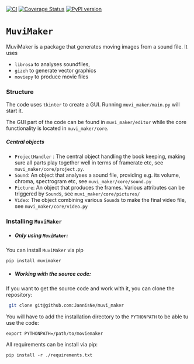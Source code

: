 [![CI](https://github.com/JannisNe/muvi_maker/actions/workflows/continuous_integration.yml/badge.svg)](https://github.com/JannisNe/muvi_maker/actions/workflows/continuous_integration.yml)
[![Coverage Status](https://coveralls.io/repos/github/JannisNe/muvi_maker/badge.svg?branch=master)](https://coveralls.io/github/JannisNe/muvi_maker?branch=master)
[![PyPI version](https://badge.fury.io/py/muvimaker.svg)](https://badge.fury.io/py/muvimaker)

# `MuviMaker`
MuviMaker is a package that generates moving images from a sound file.
It uses 
* ```librosa``` to analyses soundfiles, 
* ```gizeh``` to generate vector graphics  
* ```moviepy``` to produce movie files

### Structure
The code uses ```tkinter``` to create a GUI. Running ```muvi_maker/main.py``` will start it.

The GUI part of the code can be found in ```muvi_maker/editor``` 
while the core functionality is located in ```muvi_maker/core```.

##### Central objects
* ````ProjectHandler```` : The central object handling the book keeping, making sure all parts play together well
in terms of framerate etc, see ``muvi_maker/core/project.py``.
* ````Sound````: An object that analyses a sound file, providing 
e.g. its volume, chroma, spectrogram etc, see ````muvi_maker/core/sound.py````
* ````Picture````: An object that produces the frames. 
Various attributes can be triggered by ``Sound``s, see ```muvi_maker/core/pictures/```
* ```Video```: The object combining various ``Sound``s to make the final video file, see ``muvi_maker/core/video.py``


### Installing `MuviMaker`

* ##### Only using `MuviMaker`:

You can install `MuviMaker` via pip
```
pip install muvimaker
```

* ##### Working with the source code:

If you want to get the source code and work with it, you can clone the repository:

```bash
 git clone git@github.com:JannisNe/muvi_maker
```

You will have to add the installation directory to the `PYTHONPATH` to be able tu use the code:
```
export PYTHONPATH=/path/to/moviemaker
```

All requirements can be install via pip:
```
pip install -r ./requirements.txt
```